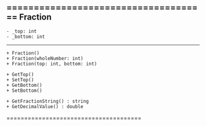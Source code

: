 =====================================
            Fraction
-------------------------------------
    - _top: int
    - _bottom: int

-------------------------------------
    + Fraction()
    + Fraction(wholeNumber: int)
    + Fraction(top: int, bottom: int)

    + GetTop()
    + SetTop()
    + GetBottom()
    + SetBottom()
    
    + GetFractionString() : string
    + GetDecimalValue() : double

======================================